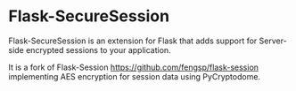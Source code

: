 Flask-SecureSession
====================

Flask-SecureSession is an extension for Flask that adds support for Server-side encrypted sessions to your application.

It is a fork of Flask-Session <https://github.com/fengsp/flask-session> implementing AES encryption for session data using PyCryptodome.
